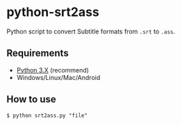 # python-srt2ass

Python script to convert Subtitle formats from `.srt` to `.ass`.

## Requirements

* [Python 3.X](https://www.python.org/downloads/) (recommend)
* Windows/Linux/Mac/Android

## How to use
```
$ python srt2ass.py "file"
```
